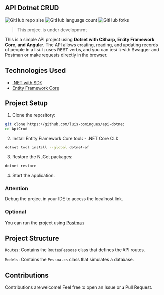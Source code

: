 ## API Dotnet CRUD

![GitHub repo size](https://img.shields.io/github/repo-size/luis-domingues/api-dotnet?style=for-the-badge)
![GitHub language count](https://img.shields.io/github/languages/count/luis-domingues/api-dotnet?style=for-the-badge)
![GitHub forks](https://img.shields.io/github/forks/luis-domingues/api-dotnet?style=for-the-badge)

> This project is under development

This is a simple API project using **Dotnet with CSharp, Entity Framework Core, and Angular**. The API allows creating, reading, and updating records of people in a list. It uses REST verbs, and you can test it with Swagger and Postman or make requests directly in the browser.

## Technologies Used

- [.NET with SDK](https://dotnet.microsoft.com/download)
- [Entity Framework Core](https://learn.microsoft.com/en-us/ef/)

## Project Setup

1. Clone the repository:
```bash
git clone https://github.com/luis-domingues/api-dotnet
cd ApiCrud
```

2. Install Entity Framework Core tools - .NET Core CLI:
```bash
dotnet tool install --global dotnet-ef
````

3. Restore the NuGet packages:
```bash
dotnet restore
```

4. Start the application.

<h3>Attention</h3>

Debug the project in your IDE to access the localhost link.

<h3>Optional</h3>

You can run the project using [Postman](https://www.postman.com/downloads/)

## Project Structure
`Routes`: Contains the `RoutesPessoas` class that defines the API routes.

`Models`: Contains the `Pessoa.cs` class that simulates a database.

## Contributions

Contributions are welcome! Feel free to open an Issue or a Pull Request.